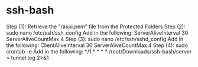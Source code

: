 # ssh-bash

Step (1): Retrieve the "raspi.pem" file from the Protected Folders
Step (2): sudo nano /etc/ssh/ssh_config 
          Add in the following:
              ServerAliveInterval 30
              ServerAliveCountMax 4
Step (3): sudo nano /etc/ssh/sshd_config
          Add in the following:
              ClientAliveInterval 30
              ServerAliveCountMax 4
Step (4): sudo crontab -e
          Add in the following:
              */1 * * * * /root/Downloads/ssh-bash/server > tunnel.log 2>&1
        
